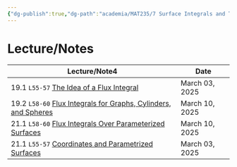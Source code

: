 ```yaml
---
{"dg-publish":true,"dg-path":"academia/MAT235/7 Surface Integrals and The Divergence Theorem/7 - Surface Integrals and The Divergence Theorem.md","permalink":"/academia/mat-235/7-surface-integrals-and-the-divergence-theorem/7-surface-integrals-and-the-divergence-theorem/","tags":["module","university","math"],"created":"2025-03-14T00:16:23.148-04:00","updated":"2025-03-14T00:16:36.976-04:00"}
---
```



# Lecture/Notes

<div><table class="dataview table-view-table"><thead class="table-view-thead"><tr class="table-view-tr-header"><th class="table-view-th"><span>Lecture/Note</span><span class="dataview small-text">4</span></th><th class="table-view-th"><span>Date</span></th></tr></thead><tbody class="table-view-tbody"><tr><td><span>19.1		 <code>L55-57</code> <a data-tooltip-position="top" aria-label="100 Academia/MAT235/7 Surface Integrals and The Divergence Theorem/The Idea of a Flux Integral.md" data-href="100 Academia/MAT235/7 Surface Integrals and The Divergence Theorem/The Idea of a Flux Integral.md" href="100 Academia/MAT235/7 Surface Integrals and The Divergence Theorem/The Idea of a Flux Integral.md" class="internal-link" target="_blank" rel="noopener nofollow">The Idea of a Flux Integral</a></span></td><td>March 03, 2025</td></tr><tr><td><span>19.2		 <code>L58-60</code> <a data-tooltip-position="top" aria-label="100 Academia/MAT235/7 Surface Integrals and The Divergence Theorem/Flux Integrals for Graphs, Cylinders, and Spheres.md" data-href="100 Academia/MAT235/7 Surface Integrals and The Divergence Theorem/Flux Integrals for Graphs, Cylinders, and Spheres.md" href="100 Academia/MAT235/7 Surface Integrals and The Divergence Theorem/Flux Integrals for Graphs, Cylinders, and Spheres.md" class="internal-link" target="_blank" rel="noopener nofollow">Flux Integrals for Graphs, Cylinders, and Spheres</a></span></td><td>March 10, 2025</td></tr><tr><td><span>21.1		 <code>L58-60</code> <a data-tooltip-position="top" aria-label="100 Academia/MAT235/7 Surface Integrals and The Divergence Theorem/Flux Integrals Over Parameterized Surfaces.md" data-href="100 Academia/MAT235/7 Surface Integrals and The Divergence Theorem/Flux Integrals Over Parameterized Surfaces.md" href="100 Academia/MAT235/7 Surface Integrals and The Divergence Theorem/Flux Integrals Over Parameterized Surfaces.md" class="internal-link" target="_blank" rel="noopener nofollow">Flux Integrals Over Parameterized Surfaces</a></span></td><td>March 10, 2025</td></tr><tr><td><span>21.1		 <code>L55-57</code> <a data-tooltip-position="top" aria-label="100 Academia/MAT235/7 Surface Integrals and The Divergence Theorem/Coordinates and Parametrized Surfaces.md" data-href="100 Academia/MAT235/7 Surface Integrals and The Divergence Theorem/Coordinates and Parametrized Surfaces.md" href="100 Academia/MAT235/7 Surface Integrals and The Divergence Theorem/Coordinates and Parametrized Surfaces.md" class="internal-link" target="_blank" rel="noopener nofollow">Coordinates and Parametrized Surfaces</a></span></td><td>March 03, 2025</td></tr></tbody></table></div>

